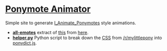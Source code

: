 [Ponymote Animator](johntoopublic.github.io/ponymote-animator)
===================

Simple site to generate [I_Animate_Ponymotes](http://reddit.com/u/I_Animate_Ponymotes) style animations.

 - **[all-emotes](/all-emotes)** extract of [this](https://www.mediafire.com/?12oludanym9ogbx) from [here](http://www.reddit.com/r/mylittlepony/wiki/emote_guide#wiki_looking_for_all_the_emotes_as_individual_images.3F).
 - **[helper.py](/helper.py)** Python script to break down the [CSS](http://d.thumbs.redditmedia.com/H7cJYzEPFntnNZFu.css) from [/r/mylittlepony](http://reddit.com/r/mylittlepony) into [ponydict.js](/ponydict.js).
